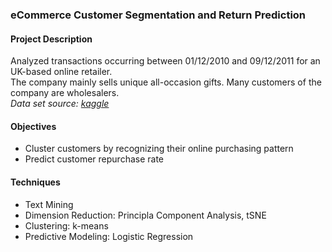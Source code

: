 ### eCommerce Customer Segmentation and Return Prediction  

#### Project Description
Analyzed transactions occurring between 01/12/2010 and 09/12/2011 for an UK-based online retailer.   
The company mainly sells unique all-occasion gifts. Many customers of the company are wholesalers.  
*Data set source: [kaggle](https://www.kaggle.com/carrie1/ecommerce-data)*

#### Objectives
* Cluster customers by recognizing their online purchasing pattern   
* Predict customer repurchase rate  

#### Techniques
* Text Mining  
* Dimension Reduction: Principla Component Analysis, tSNE  
* Clustering: k-means    
* Predictive Modeling: Logistic Regression    


